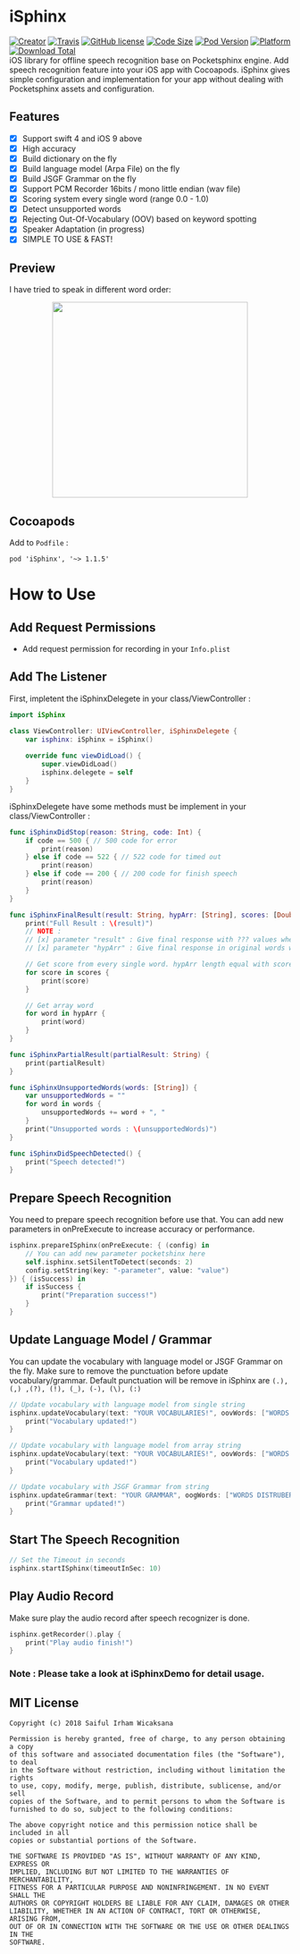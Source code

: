# iSphinx
[![Creator](https://img.shields.io/badge/creator-icaksama-green.svg)](https://www.linkedin.com/in/icaksama/)
[![Travis](https://img.shields.io/travis/icaksama/iSphinx.svg)](https://travis-ci.org/icaksama/iSphinx)
[![GitHub license](https://img.shields.io/github/license/icaksama/iSphinx.svg)](https://raw.githubusercontent.com/icaksama/iSphinx/master/LICENSE)
[![Code Size](https://img.shields.io/github/languages/code-size/icaksama/iSphinx.svg)](https://img.shields.io/github/languages/code-size/icaksama/iSphinx.svg)
[![Pod Version](https://img.shields.io/cocoapods/v/iSphinx.svg)](https://img.shields.io/cocoapods/v/iSphinx.svg)
[![Platform](https://img.shields.io/cocoapods/p/iSphinx.svg)](https://img.shields.io/cocoapods/p/iSphinx.svg)
[![Download Total](https://img.shields.io/cocoapods/dt/iSphinx.svg)](https://img.shields.io/cocoapods/dt/iSphinx.svg)
<br>
iOS library for offline speech recognition base on Pocketsphinx engine. Add speech recognition feature into your iOS app with Cocoapods. iSphinx gives simple configuration and implementation for your app without dealing with Pocketsphinx assets and configuration.

## Features
- [x] Support swift 4 and iOS 9 above
- [x] High accuracy
- [x] Build dictionary on the fly
- [x] Build language model (Arpa File) on the fly
- [x] Build JSGF Grammar on the fly
- [x] Support PCM Recorder 16bits / mono little endian (wav file)
- [x] Scoring system every single word (range 0.0 - 1.0)
- [x] Detect unsupported words
- [x] Rejecting Out-Of-Vocabulary (OOV) based on keyword spotting
- [x] Speaker Adaptation (in progress)
- [x] SIMPLE TO USE & FAST!

## Preview
I have tried to speak in different word order:
<p align="center">
<img width="350" src="https://github.com/icaksama/iSphinx/blob/master/iSphinxPreview.gif?raw=true">
</p>

## Cocoapods
Add to `Podfile` :
```text
pod 'iSphinx', '~> 1.1.5'
```

# How to Use

## Add Request Permissions
- Add request permission for recording in your `Info.plist`

## Add The Listener
First, impletent the iSphinxDelegete in your class/ViewController :
```swift
import iSphinx

class ViewController: UIViewController, iSphinxDelegete {
    var isphinx: iSphinx = iSphinx()
    
    override func viewDidLoad() {
        super.viewDidLoad()
        isphinx.delegete = self
    }
}
```
iSphinxDelegete have some methods must be implement in your class/ViewController :
```swift
func iSphinxDidStop(reason: String, code: Int) {
    if code == 500 { // 500 code for error
        print(reason)
    } else if code == 522 { // 522 code for timed out
        print(reason)
    } else if code == 200 { // 200 code for finish speech
        print(reason)
    }
}

func iSphinxFinalResult(result: String, hypArr: [String], scores: [Double]) {
    print("Full Result : \(result)")
    // NOTE :
    // [x] parameter "result" : Give final response with ??? values when word out-of-vocabulary.
    // [x] parameter "hypArr" : Give final response in original words without ??? values.

    // Get score from every single word. hypArr length equal with scores length
    for score in scores {
        print(score)
    }

    // Get array word
    for word in hypArr {
        print(word)
    }
}

func iSphinxPartialResult(partialResult: String) {
    print(partialResult)
}

func iSphinxUnsupportedWords(words: [String]) {
    var unsupportedWords = ""
    for word in words {
        unsupportedWords += word + ", "
    }
    print("Unsupported words : \(unsupportedWords)")
}

func iSphinxDidSpeechDetected() {
    print("Speech detected!")
}
```

## Prepare Speech Recognition
You need to prepare speech recognition before use that. You can add new parameters in onPreExecute to increase accuracy or performance.
```swift
isphinx.prepareISphinx(onPreExecute: { (config) in
    // You can add new parameter pocketshinx here
    self.isphinx.setSilentToDetect(seconds: 2)
    config.setString(key: "-parameter", value: "value")
}) { (isSuccess) in
    if isSuccess {
        print("Preparation success!")
    }
}
```

## Update Language Model / Grammar
You can update the vocabulary with language model or JSGF Grammar on the fly. Make sure to remove the punctuation before update vocabulary/grammar. Default punctuation will be remove in iSphinx are `(.), (,) ,(?), (!), (_), (-), (\), (:)`
```swift
// Update vocabulary with language model from single string
isphinx.updateVocabulary(text: "YOUR VOCABULARIES!", oovWords: ["WORDS DISTRUBER", ...]) {
    print("Vocabulary updated!")
}

// Update vocabulary with language model from array string
isphinx.updateVocabulary(text: "YOUR VOCABULARIES!", oovWords: ["WORDS DISTRUBER", ...]) {
    print("Vocabulary updated!")
}

// Update vocabulary with JSGF Grammar from string
isphinx.updateGrammar(text: "YOUR GRAMMAR", oogWords: ["WORDS DISTRUBER", ...]) {
    print("Grammar updated!")
}
```

## Start The Speech Recognition
```swift
// Set the Timeout in seconds
isphinx.startISphinx(timeoutInSec: 10)
```

## Play Audio Record
Make sure play the audio record after speech recognizer is done.
```swift
isphinx.getRecorder().play {
    print("Play audio finish!")
}
```

### Note : Please take a look at iSphinxDemo for detail usage.

## MIT License
```text
Copyright (c) 2018 Saiful Irham Wicaksana

Permission is hereby granted, free of charge, to any person obtaining a copy
of this software and associated documentation files (the "Software"), to deal
in the Software without restriction, including without limitation the rights
to use, copy, modify, merge, publish, distribute, sublicense, and/or sell
copies of the Software, and to permit persons to whom the Software is
furnished to do so, subject to the following conditions:

The above copyright notice and this permission notice shall be included in all
copies or substantial portions of the Software.

THE SOFTWARE IS PROVIDED "AS IS", WITHOUT WARRANTY OF ANY KIND, EXPRESS OR
IMPLIED, INCLUDING BUT NOT LIMITED TO THE WARRANTIES OF MERCHANTABILITY,
FITNESS FOR A PARTICULAR PURPOSE AND NONINFRINGEMENT. IN NO EVENT SHALL THE
AUTHORS OR COPYRIGHT HOLDERS BE LIABLE FOR ANY CLAIM, DAMAGES OR OTHER
LIABILITY, WHETHER IN AN ACTION OF CONTRACT, TORT OR OTHERWISE, ARISING FROM,
OUT OF OR IN CONNECTION WITH THE SOFTWARE OR THE USE OR OTHER DEALINGS IN THE
SOFTWARE.
```
